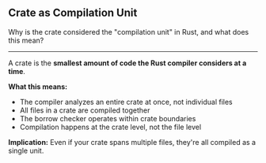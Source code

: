 ## Crate as Compilation Unit

Why is the crate considered the "compilation unit" in Rust, and what does this mean?

---

A crate is the **smallest amount of code the Rust compiler considers at a time**.

**What this means:**
- The compiler analyzes an entire crate at once, not individual files
- All files in a crate are compiled together
- The borrow checker operates within crate boundaries
- Compilation happens at the crate level, not the file level

**Implication:** Even if your crate spans multiple files, they're all compiled as a single unit.

